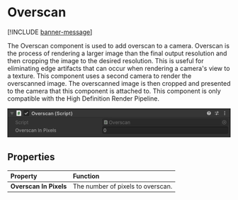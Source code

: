# Overscan

[!INCLUDE [banner-message](banner-message.md)]

The Overscan component is used to add overscan to a camera. Overscan is the process of rendering a larger image than the final output resolution and then cropping the image to the desired resolution. This is useful for eliminating edge artifacts that can occur when rendering a camera's view to a texture. This component uses a second camera to render the overscanned image. The overscanned image is then cropped and presented to the camera that this component is attached to. This component is only compatible with the High Definition Render Pipeline.

![Overscan Controls](images/ref-component-overscan.png)

## Properties

| **Property** | **Function** |
|:---|:---|
| **Overscan In Pixels** | The number of pixels to overscan. |